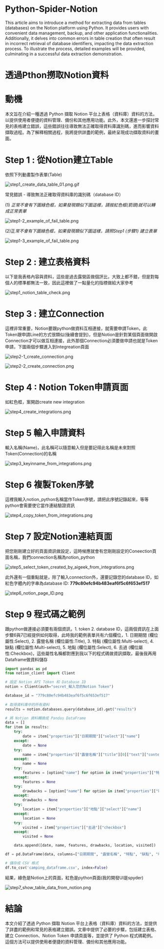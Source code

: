 # Python-Spider-Notion
This article aims to introduce a method for extracting data from tables (databases) on the Notion platform using Python. It provides users with convenient data management, backup, and other application functionalities. Additionally, it delves into common errors in table creation that often result in incorrect retrieval of database identifiers, impacting the data extraction process. To illustrate the process, detailed examples will be provided, culminating in a successful data extraction demonstration.

# 透過Pthon撈取Notion資料

# 動機

本文旨在介紹一種透過 Python 擷取 Notion 平台上表格（資料庫）資料的方法，以提供使用者便捷的資料管理、備份和其他應用功能。此外，本文還進一步探討常見的表格建立錯誤，這些錯誤往往導致無法正確取得資料庫識別碼，進而影響資料擷取過程。為了解釋相關過程，我將提供詳盡的範例，最終呈現成功擷取資料的畫面。

# Step 1 : 從Notion建立Table

依照下列動畫製作表單(Table)

![step1_create_data_table_01.png.gif](image/step1_create_data_table_01.png.gif)

常見錯誤 - 導致無法正確取得資料庫的識別碼（database ID）

(1) *正常不會有下圖綠色框，如果發現類似下圖這樣，請按紅色框(箭頭)就可以轉成正常表單*

![step1-2_example_of_fail_table.png](image/step1-2_example_of_fail_table.png)

(2)正*常不會有下圖綠色框，如果發現類似下圖這樣，請照Step1 (步驟1) 建立表單*

![step1-3_example_of_fail_table.png](image/step1-3_example_of_fail_table.png)

# Step 2 : 建立表格資料

以下是我表格內容與資料，這些是過去露營區做個評比，大致上都不錯，但是對每個人的標準都無法一致，因此這裡做了一點量化的指標做給大家參考

![step1_notion_table_check.png](image/step1_notion_table_check.png)

# Step 3 : 建立Connection

這裡非常重要，Notion要跟python做資料互相連接，就需要申請Token，此Token跟申請Line的方式很類似(後續會提到)，但是Notion是針對某個頁面做開啟Connection才可以做互相連接，此外那個Connection必須要做申請也就是Token申請，下圖兩個步驟進入到Integreation頁面

![step2-1_create_connection.png](image/step2-1_create_connection.png)

![step2-2_create_connection.png](image/step2-2_create_connection.png)

# Step 4 : Notion Token申請頁面

如紅色框，案開啟create new integration

![step4_create_integrations.png](image/step4_create_integrations.png)

# Step 5 輸入申請資料

輸入名稱(Name)，此名稱可以隨意輸入但是要記得此名稱是未來對照Token(Connection)的名稱

![step3_keyinname_from_integrations.png](image/step3_keyinname_from_integrations.png)

# Step 6 複製Token序號

這裡我輸入notion_python名稱當作Token序號，請把此序號記錄起來，等等python會需要使它當作連結驗證資訊

![step4_copy_token_from_integrations.png](image/step4_copy_token_from_integrations.png)

# Step 7 設定Notion連結頁面

把您剛剛建立好的頁面資訊做設定，這時候應就會有您剛剛設定的Coneection頁面名稱，我們connection名稱為notion_python

![step5_select_token_created_by_aigeek_from_integrations.png](image/step5_select_token_created_by_aigeek_from_integrations.png)

此外還有一個重點就是，除了輸入connection外，還要記錄您的database ID，如紅色字體內的字串為database ID: **779c80efc94b483eaf6f5c6f653ef517**

![step6_notion_page_ID.png](image/step6_notion_page_ID.png)

# Step 9 程式碼之範例

跟python做連接必須要有兩個資訊，1. token 2. database ID，這兩個資訊在上面步驟6與7已經提供如何取得，此時我的範例表單共有六個欄位，1. 日期期間 (欄位屬性:Select), 2. 露營名稱 (欄位屬性:Title), 3. 特點 (欄位屬性:Multi-select), 4. 缺點 (欄位屬性:Multi-select), 5. 地點 (欄位屬性:Select), 6. 去過 (欄位屬性:Checkbox)，這些屬性名稱都對應到我以下的程式碼做資訊擷取，最後我再用Dataframe做資料儲存

```python
import pandas as pd
from notion_client import Client

# 設定 Notion API Token 和 Database ID
notion = Client(auth="secret_輸入您的Notion Token")

database_id = "779c80efc94b483eaf6f5c6f653ef517"
               
# 取得資料庫中的所有資料
results = notion.databases.query(database_id).get("results")

# 將 Notion 資料轉換成 Pandas DataFrame
data = []
for item in results:
    try:
        date = item["properties"]["日期期間"]["select"]["name"]
    except:
        date = None
    try:
        name = item["properties"]["露營名稱"]["title"][0]["text"]["content"]
    except:
        name = None
    try:
        features = [option["name"] for option in item["properties"]["特點"]["multi_select"]]
    except:
        features = None
    try:
        drawbacks = [option["name"] for option in item["properties"]["缺點"]["multi_select"]]
    except:
        drawbacks = None
    try:
        location = item["properties"]["地點"]["select"]["name"]
    except:
        location = None
    try:
        visited = item["properties"]["去過"]["checkbox"]
    except:
        visited = None

    data.append([date, name, features, drawbacks, location, visited])

df = pd.DataFrame(data, columns=["日期期間", "露營名稱", "特點", "缺點", "地點", "去過"])

# 儲存成 CSV 格式
df.to_csv('camping_dataframe.csv', index=False)
```

結果，綠色是Notion上的頁面，紅色是python頁面(我的開發UI是spyder)

![step7_show_table_data_from_notion.png](image/step7_show_table_data_from_notion.png)

# 結論

本文介紹了透過 Python 擷取 Notion 平台上表格（資料庫）資料的方法，並提供了詳盡的範例和常見的表格建立錯誤。文章中提供了必要的步驟，包括建立表格、建立 Connection、Notion Token 申請頁面等，並提供了 Python 程式碼範例。這個方法可以提供使用者便捷的資料管理、備份和其他應用功能。
